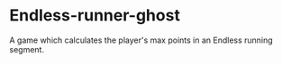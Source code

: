 # Endless-runner-ghost
A game which calculates the player's max points  in an Endless running segment.
